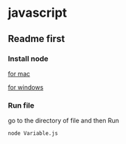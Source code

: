 # javascript

## Readme first

### Install  node

 [for mac](https://youtu.be/l53HbzbSwxQ?si=fzJGT8QSQovcRMvz)

 [for windows](https://youtu.be/06X51c6WHsQ?si=hRLNDrkhNYa8niGb)
 

### Run file

go to the directory of file and then Run 

```bash
node Variable.js
```